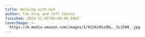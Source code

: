 ```yaml
---
title: Walking with God
author: Tim Gray and Jeff Cavins
finished: 2024-12-05T00:00:00.000Z
coverImage: >-
  https://m.media-amazon.com/images/I/91CKs9SzdDL._SL1500_.jpg
---
```

